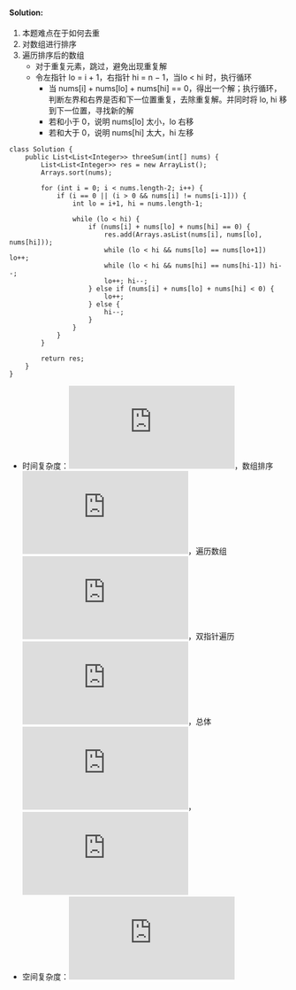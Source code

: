 #### Solution:
1. 本题难点在于如何去重
2. 对数组进行排序
3. 遍历排序后的数组
    * 对于重复元素，跳过，避免出现重复解
    * 令左指针 lo = i + 1，右指针 hi = n − 1，当lo < hi 时，执行循环
      * 当 nums[i] + nums[lo] + nums[hi] == 0，得出一个解；执行循环，判断左界和右界是否和下一位置重复，去除重复解。并同时将 lo, hi 移到下一位置，寻找新的解
      * 若和小于 0，说明 nums[lo] 太小，lo 右移
      * 若和大于 0，说明 nums[hi] 太大，hi 左移

```
class Solution {
    public List<List<Integer>> threeSum(int[] nums) {
        List<List<Integer>> res = new ArrayList();
        Arrays.sort(nums);
        
        for (int i = 0; i < nums.length-2; i++) {
            if (i == 0 || (i > 0 && nums[i] != nums[i-1])) {
                int lo = i+1, hi = nums.length-1;
                
                while (lo < hi) {
                    if (nums[i] + nums[lo] + nums[hi] == 0) {
                        res.add(Arrays.asList(nums[i], nums[lo], nums[hi]));
                        while (lo < hi && nums[lo] == nums[lo+1]) lo++;
                        while (lo < hi && nums[hi] == nums[hi-1]) hi--;
                        lo++; hi--;
                    } else if (nums[i] + nums[lo] + nums[hi] < 0) {
                        lo++;
                    } else {
                        hi--;
                    }
                }                    
            }
        }
        
        return res;
    }
}
```
 
* 时间复杂度：![](http://latex.codecogs.com/gif.latex?O%28n%5E%7B2%7D%29)，数组排序 ![](http://latex.codecogs.com/gif.latex?O%28nlogn%29)，遍历数组 ![](http://latex.codecogs.com/gif.latex?O%28n%29)，双指针遍历 ![](http://latex.codecogs.com/gif.latex?O%28n%29)，总体 ![](http://latex.codecogs.com/gif.latex?O%28n%20logn%29%20&plus;%20O%28n%29%20*%20O%28n%29)，![](http://latex.codecogs.com/gif.latex?O%28n%5E%7B2%7D%29)
* 空间复杂度：![](http://latex.codecogs.com/gif.latex?O%281%29)
